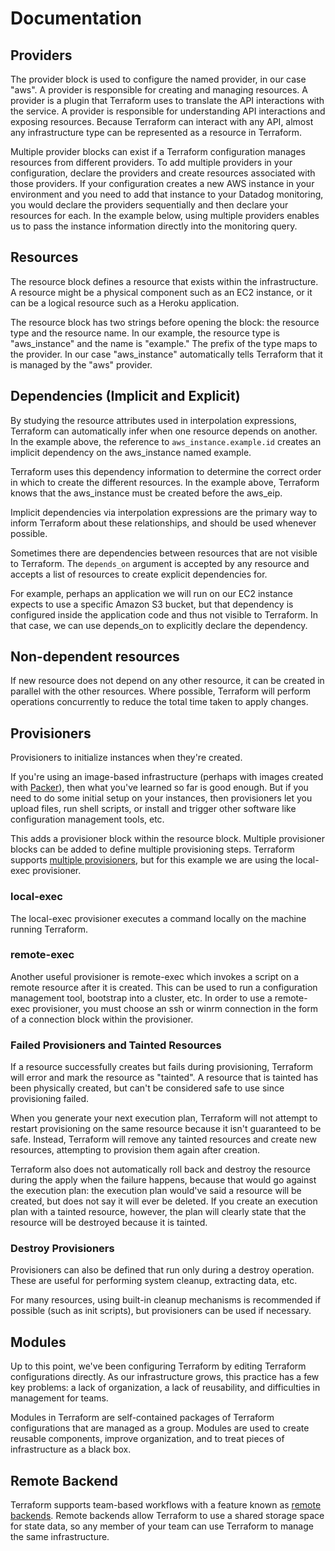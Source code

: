 # Documentation

## Providers

The provider block is used to configure the named provider, in our case "aws". A provider is responsible for creating and managing resources. A provider is a plugin that Terraform uses to translate the API interactions with the service. A provider is responsible for understanding API interactions and exposing resources. Because Terraform can interact with any API, almost any infrastructure type can be represented as a resource in Terraform.

Multiple provider blocks can exist if a Terraform configuration manages resources from different providers. To add multiple providers in your configuration, declare the providers and create resources associated with those providers. If your configuration creates a new AWS instance in your environment and you need to add that instance to your Datadog monitoring, you would declare the providers sequentially and then declare your resources for each. In the example below, using multiple providers enables us to pass the instance information directly into the monitoring query.

## Resources

The resource block defines a resource that exists within the infrastructure. A resource might be a physical component such as an EC2 instance, or it can be a logical resource such as a Heroku application.

The resource block has two strings before opening the block: the resource type and the resource name. In our example, the resource type is "aws_instance" and the name is "example." The prefix of the type maps to the provider. In our case "aws_instance" automatically tells Terraform that it is managed by the "aws" provider.

## Dependencies (Implicit and Explicit)

By studying the resource attributes used in interpolation expressions, Terraform can automatically infer when one resource depends on another. In the example above, the reference to `aws_instance.example.id` creates an implicit dependency on the aws_instance named example.

Terraform uses this dependency information to determine the correct order in which to create the different resources. In the example above, Terraform knows that the aws_instance must be created before the aws_eip.

Implicit dependencies via interpolation expressions are the primary way to inform Terraform about these relationships, and should be used whenever possible.

Sometimes there are dependencies between resources that are not visible to Terraform. The `depends_on` argument is accepted by any resource and accepts a list of resources to create explicit dependencies for.

For example, perhaps an application we will run on our EC2 instance expects to use a specific Amazon S3 bucket, but that dependency is configured inside the application code and thus not visible to Terraform. In that case, we can use depends_on to explicitly declare the dependency.

## Non-dependent resources

If new resource does not depend on any other resource, it can be created in parallel with the other resources. Where possible, Terraform will perform operations concurrently to reduce the total time taken to apply changes.

## Provisioners

Provisioners to initialize instances when they're created.

If you're using an image-based infrastructure (perhaps with images created with [Packer](https://www.packer.io/)), then what you've learned so far is good enough. But if you need to do some initial setup on your instances, then provisioners let you upload files, run shell scripts, or install and trigger other software like configuration management tools, etc.

This adds a provisioner block within the resource block. Multiple provisioner blocks can be added to define multiple provisioning steps. Terraform supports [multiple provisioners](https://www.terraform.io/docs/provisioners/index.html), but for this example we are using the local-exec provisioner.

### local-exec

The local-exec provisioner executes a command locally on the machine running Terraform.

### remote-exec

Another useful provisioner is remote-exec which invokes a script on a remote resource after it is created. This can be used to run a configuration management tool, bootstrap into a cluster, etc. In order to use a remote-exec provisioner, you must choose an ssh or winrm connection in the form of a connection block within the provisioner.

### Failed Provisioners and Tainted Resources

If a resource successfully creates but fails during provisioning, Terraform will error and mark the resource as "tainted". A resource that is tainted has been physically created, but can't be considered safe to use since provisioning failed.

When you generate your next execution plan, Terraform will not attempt to restart provisioning on the same resource because it isn't guaranteed to be safe. Instead, Terraform will remove any tainted resources and create new resources, attempting to provision them again after creation.

Terraform also does not automatically roll back and destroy the resource during the apply when the failure happens, because that would go against the execution plan: the execution plan would've said a resource will be created, but does not say it will ever be deleted. If you create an execution plan with a tainted resource, however, the plan will clearly state that the resource will be destroyed because it is tainted.

### Destroy Provisioners

Provisioners can also be defined that run only during a destroy operation. These are useful for performing system cleanup, extracting data, etc.

For many resources, using built-in cleanup mechanisms is recommended if possible (such as init scripts), but provisioners can be used if necessary.

## Modules

Up to this point, we've been configuring Terraform by editing Terraform configurations directly. As our infrastructure grows, this practice has a few key problems: a lack of organization, a lack of reusability, and difficulties in management for teams.

Modules in Terraform are self-contained packages of Terraform configurations that are managed as a group. Modules are used to create reusable components, improve organization, and to treat pieces of infrastructure as a black box.

## Remote Backend

Terraform supports team-based workflows with a feature known as [remote backends](https://www.terraform.io/docs/backends/index.html). Remote backends allow Terraform to use a shared storage space for state data, so any member of your team can use Terraform to manage the same infrastructure.
